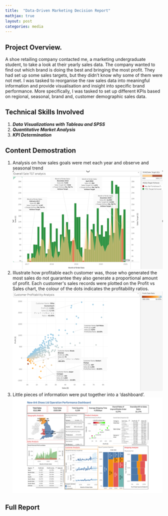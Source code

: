 ```yaml
---
title:  "Data-Driven Marketing Decision Report"
mathjax: true
layout: post
categories: media
---
```


## Project Overview.

A shoe retailing company contacted me, a marketing undergraduate student, to take a look at their yearly sales data. The company wanted to find out which brand is doing the best and bringing the most profit. They had set up some sales targets, but they didn’t know why some of them were not met. I was tasked to reorganise the raw sales data into meaningful information and provide visualisation and insight into specific brand performance. More specifically, I was tasked to set up different KPIs based on regional, seasonal, brand and, customer demographic sales data. 

## Technical Skills Involved
1. ***Data Visualizations with Tableau and SPSS***
2. ***Quantitative Market Analysis***
3. ***KPI Determination***

## Content Demostration 

1. Analysis on how sales goals were met each year and observe and seasonal trend
![Sales Performance With Respect to Sales Target](https://github.com/EmptyAtom8/EmptyAtom8.github.io/blob/master/assets/MKT3019_Data_Analysis_0.png)
2. Illustrate how profitable each customer was, those who generated the most sales do not guarantee they also generate a proportional amount of profit. Each customer's sales records were plotted on the Profit vs Sales chart, the colour of the dots indicates the profitability ratios.
![Customer Profitablity Grouping Chart](https://github.com/EmptyAtom8/EmptyAtom8.github.io/blob/master/assets/MKT3019_Data_Analysis1.png)
3. Little pieces of information were put together into a ‘dashboard’.
![Tableau Dashboard](https://github.com/EmptyAtom8/EmptyAtom8.github.io/blob/master/assets/MKT3019_Data_Analysis_2.png)

## Full Report





